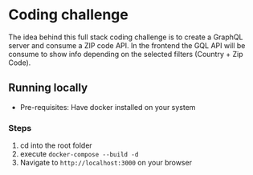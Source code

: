 # Coding challenge
The idea behind this full stack coding challenge is to create a GraphQL server and consume a ZIP code API. In the frontend the GQL API will be consume to show info depending on the selected filters (Country + Zip Code).

## Running locally
* Pre-requisites: Have docker installed on your system

### Steps
1. cd into the root folder
2. execute `docker-compose --build -d`
3. Navigate to `http://localhost:3000` on your browser

